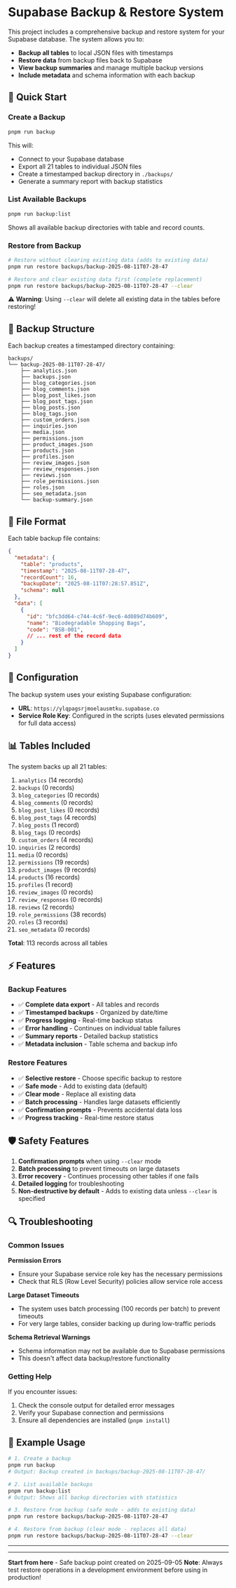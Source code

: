 # Supabase Backup & Restore System

This project includes a comprehensive backup and restore system for your Supabase database. The system allows you to:

- **Backup all tables** to local JSON files with timestamps
- **Restore data** from backup files back to Supabase
- **View backup summaries** and manage multiple backup versions
- **Include metadata** and schema information with each backup

## 🚀 Quick Start

### Create a Backup

```bash
pnpm run backup
```

This will:
- Connect to your Supabase database
- Export all 21 tables to individual JSON files
- Create a timestamped backup directory in `./backups/`
- Generate a summary report with backup statistics

### List Available Backups

```bash
pnpm run backup:list
```

Shows all available backup directories with table and record counts.

### Restore from Backup

```bash
# Restore without clearing existing data (adds to existing data)
pnpm run restore backups/backup-2025-08-11T07-28-47

# Restore and clear existing data first (complete replacement)
pnpm run restore backups/backup-2025-08-11T07-28-47 --clear
```

⚠️ **Warning**: Using `--clear` will delete all existing data in the tables before restoring!

## 📁 Backup Structure

Each backup creates a timestamped directory containing:

```
backups/
└── backup-2025-08-11T07-28-47/
    ├── analytics.json
    ├── backups.json
    ├── blog_categories.json
    ├── blog_comments.json
    ├── blog_post_likes.json
    ├── blog_post_tags.json
    ├── blog_posts.json
    ├── blog_tags.json
    ├── custom_orders.json
    ├── inquiries.json
    ├── media.json
    ├── permissions.json
    ├── product_images.json
    ├── products.json
    ├── profiles.json
    ├── review_images.json
    ├── review_responses.json
    ├── reviews.json
    ├── role_permissions.json
    ├── roles.json
    ├── seo_metadata.json
    └── backup-summary.json
```

## 📄 File Format

Each table backup file contains:

```json
{
  "metadata": {
    "table": "products",
    "timestamp": "2025-08-11T07-28-47",
    "recordCount": 16,
    "backupDate": "2025-08-11T07:28:57.851Z",
    "schema": null
  },
  "data": [
    {
      "id": "bfc3dd64-c744-4c6f-9ec6-4d089d74b609",
      "name": "Biodegradable Shopping Bags",
      "code": "BSB-001",
      // ... rest of the record data
    }
  ]
}
```

## 🔧 Configuration

The backup system uses your existing Supabase configuration:

- **URL**: `https://ylqpagsrjmoelausmtku.supabase.co`
- **Service Role Key**: Configured in the scripts (uses elevated permissions for full data access)

## 📊 Tables Included

The system backs up all 21 tables:

1. `analytics` (14 records)
2. `backups` (0 records)
3. `blog_categories` (0 records)
4. `blog_comments` (0 records)
5. `blog_post_likes` (0 records)
6. `blog_post_tags` (4 records)
7. `blog_posts` (1 record)
8. `blog_tags` (0 records)
9. `custom_orders` (4 records)
10. `inquiries` (2 records)
11. `media` (0 records)
12. `permissions` (19 records)
13. `product_images` (9 records)
14. `products` (16 records)
15. `profiles` (1 record)
16. `review_images` (0 records)
17. `review_responses` (0 records)
18. `reviews` (2 records)
19. `role_permissions` (38 records)
20. `roles` (3 records)
21. `seo_metadata` (0 records)

**Total**: 113 records across all tables

## ⚡ Features

### Backup Features
- ✅ **Complete data export** - All tables and records
- ✅ **Timestamped backups** - Organized by date/time
- ✅ **Progress logging** - Real-time backup status
- ✅ **Error handling** - Continues on individual table failures
- ✅ **Summary reports** - Detailed backup statistics
- ✅ **Metadata inclusion** - Table schema and backup info

### Restore Features
- ✅ **Selective restore** - Choose specific backup to restore
- ✅ **Safe mode** - Add to existing data (default)
- ✅ **Clear mode** - Replace all existing data
- ✅ **Batch processing** - Handles large datasets efficiently
- ✅ **Confirmation prompts** - Prevents accidental data loss
- ✅ **Progress tracking** - Real-time restore status

## 🛡️ Safety Features

1. **Confirmation prompts** when using `--clear` mode
2. **Batch processing** to prevent timeouts on large datasets
3. **Error recovery** - Continues processing other tables if one fails
4. **Detailed logging** for troubleshooting
5. **Non-destructive by default** - Adds to existing data unless `--clear` is specified

## 🔍 Troubleshooting

### Common Issues

**Permission Errors**
- Ensure your Supabase service role key has the necessary permissions
- Check that RLS (Row Level Security) policies allow service role access

**Large Dataset Timeouts**
- The system uses batch processing (100 records per batch) to prevent timeouts
- For very large tables, consider backing up during low-traffic periods

**Schema Retrieval Warnings**
- Schema information may not be available due to Supabase permissions
- This doesn't affect data backup/restore functionality

### Getting Help

If you encounter issues:
1. Check the console output for detailed error messages
2. Verify your Supabase connection and permissions
3. Ensure all dependencies are installed (`pnpm install`)

## 📝 Example Usage

```bash
# 1. Create a backup
pnpm run backup
# Output: Backup created in backups/backup-2025-08-11T07-28-47/

# 2. List available backups
pnpm run backup:list
# Output: Shows all backup directories with statistics

# 3. Restore from backup (safe mode - adds to existing data)
pnpm run restore backups/backup-2025-08-11T07-28-47

# 4. Restore from backup (clear mode - replaces all data)
pnpm run restore backups/backup-2025-08-11T07-28-47 --clear
```

---

---

**Start from here** - Safe backup point created on 2025-09-05
**Note**: Always test restore operations in a development environment before using in production!